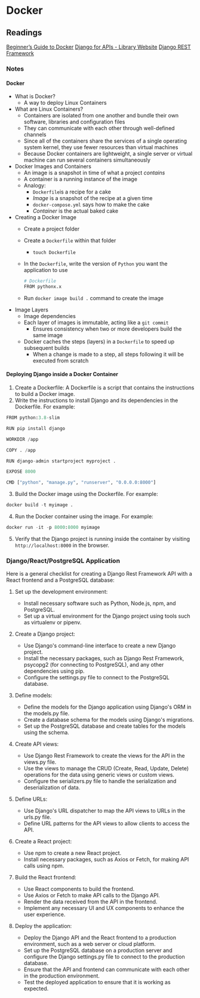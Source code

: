 # Docker

## Readings

[Beginner’s Guide to Docker](https://wsvincent.com/beginners-guide-to-docker/)
[Django for APIs - Library Website](https://djangoforapis.com/library-website-and-api/)
[Django REST Framework](https://www.django-rest-framework.org/)

### Notes

#### Docker

* What is Docker?
  * A way to deploy Linux Containers
* What are Linux Containers?
  * Containers are isolated from one another and bundle their own software, libraries and configuration files
  * They can communicate with each other through well-defined channels
  * Since all of the containers share the services of a single operating system kernel, they use fewer resources than virtual machines
  * Because Docker containers are lightweight, a single server or virtual machine can run several containers simultaneously
* Docker Images and Containers
  * An image is a snapshot in time of what a project *contains*
  * A container is a running instance of the image
  * Analogy:
    * `Dockerfile`is a recipe for a cake
    * *Image* is a snapshot of the recipe at a given time
    * `docker-compose.yml` says how to make the cake
    * *Container* is the actual baked cake
* Creating a Docker Image
  * Create a project folder
  * Create a `Dockerfile` within that folder
    * `touch Dockerfile`
  * In the `Dockerfile`, write the version of `Python` you want the application to use
    
    ```py
    # Dockerfile
    FROM pythonx.x
    ```
  
  * Run `docker image build .` command to create the image
* Image Layers
  * Image dependencies
  * Each layer of images is immutable, acting like a `git commit`
    * Ensures consistency when two or more developers build the same image
  * Docker caches the steps (layers) in a `Dockerfile` to speed up subsequent builds
    * When a change is made to a step, all steps following it will be executed from scratch

#### Deploying Django inside a Docker Container

1. Create a Dockerfile: A Dockerfile is a script that contains the instructions to build a Docker image.
2. Write the instructions to install Django and its dependencies in the Dockerfile. For example:

```py
FROM python:3.8-slim

RUN pip install django

WORKDIR /app

COPY . /app

RUN django-admin startproject myproject .

EXPOSE 8000

CMD ["python", "manage.py", "runserver", "0.0.0.0:8000"]
```

3. Build the Docker image using the Dockerfile. For example:

```py
docker build -t myimage .
```

4. Run the Docker container using the image. For example:

```py
docker run -it -p 8000:8000 myimage
```

5. Verify that the Django project is running inside the container by visiting `http://localhost:8000` in the browser.


### Django/React/PostgreSQL Application

Here is a general checklist for creating a Django Rest Framework API with a React frontend and a PostgreSQL database:

1. Set up the development environment:
    - Install necessary software such as Python, Node.js, npm, and PostgreSQL.
    - Set up a virtual environment for the Django project using tools such as virtualenv or pipenv.

2. Create a Django project:
    - Use Django's command-line interface to create a new Django project.
    - Install the necessary packages, such as Django Rest Framework, psycopg2 (for connecting to PostgreSQL), and any other dependencies using pip.
    - Configure the settings.py file to connect to the PostgreSQL database.

3. Define models:
    - Define the models for the Django application using Django's ORM in the models.py file.
    - Create a database schema for the models using Django's migrations.
    - Set up the PostgreSQL database and create tables for the models using the schema.

4. Create API views:
    - Use Django Rest Framework to create the views for the API in the views.py file.
    - Use the views to manage the CRUD (Create, Read, Update, Delete) operations for the data using generic views or custom views.
    - Configure the serializers.py file to handle the serialization and deserialization of data.

5. Define URLs:
    - Use Django's URL dispatcher to map the API views to URLs in the urls.py file.
    - Define URL patterns for the API views to allow clients to access the API.

6. Create a React project:
    - Use npm to create a new React project.
    - Install necessary packages, such as Axios or Fetch, for making API calls using npm.

7. Build the React frontend:
    - Use React components to build the frontend.
    - Use Axios or Fetch to make API calls to the Django API.
    - Render the data received from the API in the frontend.
    - Implement any necessary UI and UX components to enhance the user experience.

8. Deploy the application:
    - Deploy the Django API and the React frontend to a production environment, such as a web server or cloud platform.
    - Set up the PostgreSQL database on a production server and configure the Django settings.py file to connect to the production database.
    - Ensure that the API and frontend can communicate with each other in the production environment.
    - Test the deployed application to ensure that it is working as expected.
